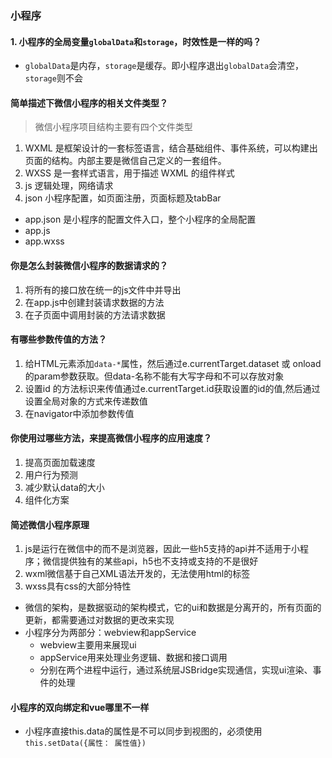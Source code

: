 ### 小程序

#### 1. 小程序的全局变量`globalData`和`storage`，时效性是一样的吗？

* `globalData`是内存，`storage`是缓存。即小程序退出`globalData`会清空，`storage`则不会

#### 简单描述下微信小程序的相关文件类型？

> 微信小程序项目结构主要有四个文件类型

1. WXML 是框架设计的一套标签语言，结合基础组件、事件系统，可以构建出页面的结构。内部主要是微信自己定义的一套组件。
2. WXSS 是一套样式语言，用于描述 WXML 的组件样式
3. js 逻辑处理，网络请求
4. json 小程序配置，如页面注册，页面标题及tabBar

*  app.json 是小程序的配置文件入口，整个小程序的全局配置
* app.js
* app.wxss

#### 你是怎么封装微信小程序的数据请求的？

1. 将所有的接口放在统一的js文件中并导出
2. 在app.js中创建封装请求数据的方法
3. 在子页面中调用封装的方法请求数据

#### 有哪些参数传值的方法？

1. 给HTML元素添加`data-*`属性，然后通过e.currentTarget.dataset 或 onload的param参数获取。但data-名称不能有大写字母和不可以存放对象
2. 设置id 的方法标识来传值通过e.currentTarget.id获取设置的id的值,然后通过设置全局对象的方式来传递数值
3. 在navigator中添加参数传值

#### 你使用过哪些方法，来提高微信小程序的应用速度？

1. 提高页面加载速度
2. 用户行为预测
3. 减少默认data的大小
4. 组件化方案

#### 简述微信小程序原理

1. js是运行在微信中的而不是浏览器，因此一些h5支持的api并不适用于小程序；微信提供独有的某些api，h5也不支持或支持的不是很好
2. wxml微信基于自己XML语法开发的，无法使用html的标签
3. wxss具有css的大部分特性

* 微信的架构，是数据驱动的架构模式，它的ui和数据是分离开的，所有页面的更新，都需要通过对数据的更改来实现
* 小程序分为两部分：webview和appService
    * webview主要用来展现ui
    * appService用来处理业务逻辑、数据和接口调用
    * 分别在两个进程中运行，通过系统层JSBridge实现通信，实现ui渲染、事件的处理

#### 小程序的双向绑定和vue哪里不一样

* 小程序直接this.data的属性是不可以同步到视图的，必须使用`this.setData({属性： 属性值})`
